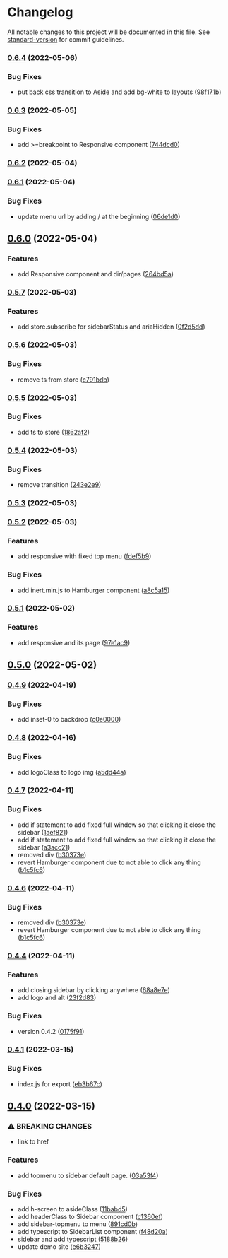# Changelog

All notable changes to this project will be documented in this file. See [standard-version](https://github.com/conventional-changelog/standard-version) for commit guidelines.

### [0.6.4](https://github.com/shinokada/svelte-sidebar/compare/v0.6.3...v0.6.4) (2022-05-06)


### Bug Fixes

* put back css transition to Aside and add bg-white to layouts ([98f171b](https://github.com/shinokada/svelte-sidebar/commit/98f171b70eeec374de185e24bb15e544b58e4753))

### [0.6.3](https://github.com/shinokada/svelte-sidebar/compare/v0.6.2...v0.6.3) (2022-05-05)


### Bug Fixes

* add >=breakpoint to Responsive component ([744dcd0](https://github.com/shinokada/svelte-sidebar/commit/744dcd009f1c7e0b09058342199d895022a97638))

### [0.6.2](https://github.com/shinokada/svelte-sidebar/compare/v0.6.1...v0.6.2) (2022-05-04)

### [0.6.1](https://github.com/shinokada/svelte-sidebar/compare/v0.6.0...v0.6.1) (2022-05-04)


### Bug Fixes

* update menu url by adding / at the beginning ([06de1d0](https://github.com/shinokada/svelte-sidebar/commit/06de1d041c335721342e0ca9591146b270d9e9e6))

## [0.6.0](https://github.com/shinokada/svelte-sidebar/compare/v0.5.7...v0.6.0) (2022-05-04)


### Features

* add Responsive component and dir/pages ([264bd5a](https://github.com/shinokada/svelte-sidebar/commit/264bd5a8c410f6852c2e3dc9ab622f0c170cda77))

### [0.5.7](https://github.com/shinokada/svelte-sidebar/compare/v0.5.6...v0.5.7) (2022-05-03)


### Features

* add store.subscribe for sidebarStatus and ariaHidden ([0f2d5dd](https://github.com/shinokada/svelte-sidebar/commit/0f2d5dd688a4f21d136e0d6bd36af808a7b1c716))

### [0.5.6](https://github.com/shinokada/svelte-sidebar/compare/v0.5.5...v0.5.6) (2022-05-03)


### Bug Fixes

* remove ts from store ([c791bdb](https://github.com/shinokada/svelte-sidebar/commit/c791bdbf0b68fc92f8cf2ce052769b573d53d278))

### [0.5.5](https://github.com/shinokada/svelte-sidebar/compare/v0.5.4...v0.5.5) (2022-05-03)


### Bug Fixes

* add ts to store ([1862af2](https://github.com/shinokada/svelte-sidebar/commit/1862af249e092a93aa0ff9707b2a52f2e504ee0a))

### [0.5.4](https://github.com/shinokada/svelte-sidebar/compare/v0.5.3...v0.5.4) (2022-05-03)


### Bug Fixes

* remove transition ([243e2e9](https://github.com/shinokada/svelte-sidebar/commit/243e2e956ccbf85b15a31fdc8980bac3c060427f))

### [0.5.3](https://github.com/shinokada/svelte-sidebar/compare/v0.5.2...v0.5.3) (2022-05-03)

### [0.5.2](https://github.com/shinokada/svelte-sidebar/compare/v0.5.1...v0.5.2) (2022-05-03)


### Features

* add responsive with fixed top menu ([fdef5b9](https://github.com/shinokada/svelte-sidebar/commit/fdef5b9c119e5a7bcbd4cc38daadc0d5dd1fe3d1))


### Bug Fixes

* add inert.min.js to Hamburger component ([a8c5a15](https://github.com/shinokada/svelte-sidebar/commit/a8c5a15bf131630887cc7a8978c2751ec5c95868))

### [0.5.1](https://github.com/shinokada/svelte-sidebar/compare/v0.5.0...v0.5.1) (2022-05-02)


### Features

* add responsive and its page ([97e1ac9](https://github.com/shinokada/svelte-sidebar/commit/97e1ac970b647caddf5311cf3711a9da32c9a8d6))

## [0.5.0](https://github.com/shinokada/svelte-sidebar/compare/v0.4.9...v0.5.0) (2022-05-02)

### [0.4.9](https://github.com/shinokada/svelte-sidebar/compare/v0.4.8...v0.4.9) (2022-04-19)


### Bug Fixes

* add inset-0 to backdrop ([c0e0000](https://github.com/shinokada/svelte-sidebar/commit/c0e0000fcb8f85c183a19cc7a8969a4b0a0fb853))

### [0.4.8](https://github.com/shinokada/svelte-sidebar/compare/v0.4.7...v0.4.8) (2022-04-16)


### Bug Fixes

* add logoClass to logo img ([a5dd44a](https://github.com/shinokada/svelte-sidebar/commit/a5dd44a6bba8cff836c2c1262104f7a72032108f))

### [0.4.7](https://github.com/shinokada/svelte-sidebar/compare/v0.4.4...v0.4.7) (2022-04-11)


### Bug Fixes

* add if statement to add fixed full window so that clicking it close the sidebar ([1aef821](https://github.com/shinokada/svelte-sidebar/commit/1aef82157ee400bc771934ea37e7444d91ffe148))
* add if statement to add fixed full window so that clicking it close the sidebar ([a3acc21](https://github.com/shinokada/svelte-sidebar/commit/a3acc21d678ac18aa9186780216250872368bb4d))
* removed div ([b30373e](https://github.com/shinokada/svelte-sidebar/commit/b30373eaf1cf80fea1634bcf1bf4a8ca102b812c))
* revert Hamburger component due to not able to click any thing ([b1c5fc6](https://github.com/shinokada/svelte-sidebar/commit/b1c5fc699b6e8ad15f6ac76eb09d1c06e404a4b6))

### [0.4.6](https://github.com/shinokada/svelte-sidebar/compare/v0.4.4...v0.4.6) (2022-04-11)


### Bug Fixes

* removed div ([b30373e](https://github.com/shinokada/svelte-sidebar/commit/b30373eaf1cf80fea1634bcf1bf4a8ca102b812c))
* revert Hamburger component due to not able to click any thing ([b1c5fc6](https://github.com/shinokada/svelte-sidebar/commit/b1c5fc699b6e8ad15f6ac76eb09d1c06e404a4b6))

### [0.4.4](https://github.com/shinokada/svelte-sidebar/compare/v0.4.1...v0.4.4) (2022-04-11)


### Features

* add closing sidebar by clicking anywhere ([68a8e7e](https://github.com/shinokada/svelte-sidebar/commit/68a8e7eece984f58d55ab9d4a2f211779194cfda))
* add logo and alt ([23f2d83](https://github.com/shinokada/svelte-sidebar/commit/23f2d8388a17011bdbf6401f816c45e0f3c6b5dd))


### Bug Fixes

* version 0.4.2 ([0175f91](https://github.com/shinokada/svelte-sidebar/commit/0175f914f7fe9834b6ec984947cc4610aa66fa94))

### [0.4.1](https://github.com/shinokada/svelte-sidebar/compare/v0.4.0...v0.4.1) (2022-03-15)


### Bug Fixes

* index.js for export ([eb3b67c](https://github.com/shinokada/svelte-sidebar/commit/eb3b67c60b912bccfe8120b614ac678c94e0c92d))

## [0.4.0](https://github.com/shinokada/svelte-sidebar/compare/v0.2.7...v0.4.0) (2022-03-15)


### ⚠ BREAKING CHANGES

* link to href

### Features

* add topmenu to sidebar default page. ([03a53f4](https://github.com/shinokada/svelte-sidebar/commit/03a53f43826aadd8594b9e9ceb470bad54166794))


### Bug Fixes

* add h-screen to asideClass ([11babd5](https://github.com/shinokada/svelte-sidebar/commit/11babd51a7cc893fdb8c9ccfcc61c4feb66c10ea))
* add headerClass to Sidebar component ([c1360ef](https://github.com/shinokada/svelte-sidebar/commit/c1360ef6fa13dab5c3ed1cf7a9b135b85cb0ff47))
* add sidebar-topmenu to menu ([891cd0b](https://github.com/shinokada/svelte-sidebar/commit/891cd0b184461be995746b94e50a16fd97c957d3))
* add typescript to SidebarList component ([f48d20a](https://github.com/shinokada/svelte-sidebar/commit/f48d20aedf4a5b0743b30cf302c2dba83fe3d942))
* sidebar and add typescript ([5188b26](https://github.com/shinokada/svelte-sidebar/commit/5188b2610b4abf59fd4262047361b1b91e69859a))
* update demo site ([e6b3247](https://github.com/shinokada/svelte-sidebar/commit/e6b324759a5ec085a6d6e0d6c72ee2a8c8d22fcc))
